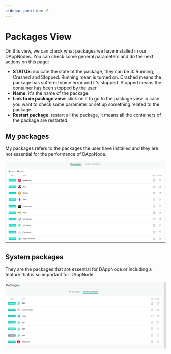 ```yaml
---
sidebar_position: 6
---
```


# Packages View

On this view, we can check what packages we have installed in our DAppNodes. You can check some general parameters and do the next actions on this page:

- **STATUS**: indicate the state of the package, they can be 3: Running, Crashed and Stopped. Running mean is turned on. Crashed means the package has suffered some error and it's stopped. Stopped means the container has been stopped by the user.
- **Name**: it's the name of the package.
- **Link to de package view**: click on it to go to the package view in case you want to check some parameter or set up something related to the package.
- **Restart package**: restart all the package, it means all the containers of the package are restarted.

## My packages

My packages refers to the packages the user have installed and they are not essential for the performance of DAppNode.

<p align="center">
    <img src="../../../../img/packages_view_1.png"/>
</p>

## System packages

They are the packages that are essential for DAppNode or including a feature that is so important for DAppNode.

<p align="center">
    <img src="../../../../img/packages_view_2.png"/>
</p>

